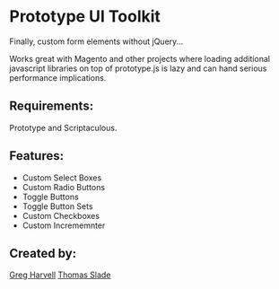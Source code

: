 Prototype UI Toolkit
==============================

Finally, custom form elements without jQuery...

Works great with Magento and other projects where loading additional javascript libraries on top of prototype.js is lazy and can hand serious performance implications.

Requirements:
-
Prototype and Scriptaculous.

Features:
-
* Custom Select Boxes
* Custom Radio Buttons
* Toggle Buttons
* Toggle Button Sets
* Custom Checkboxes
* Custom Incrememnter


Created by:
-
[Greg Harvell](http://twitter.com/complexthings)
[Thomas Slade](http://twitter.com/twslade)

